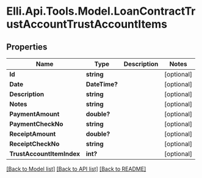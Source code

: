 # Elli.Api.Tools.Model.LoanContractTrustAccountTrustAccountItems
## Properties

Name | Type | Description | Notes
------------ | ------------- | ------------- | -------------
**Id** | **string** |  | [optional] 
**Date** | **DateTime?** |  | [optional] 
**Description** | **string** |  | [optional] 
**Notes** | **string** |  | [optional] 
**PaymentAmount** | **double?** |  | [optional] 
**PaymentCheckNo** | **string** |  | [optional] 
**ReceiptAmount** | **double?** |  | [optional] 
**ReceiptCheckNo** | **string** |  | [optional] 
**TrustAccountItemIndex** | **int?** |  | [optional] 

[[Back to Model list]](../README.md#documentation-for-models) [[Back to API list]](../README.md#documentation-for-api-endpoints) [[Back to README]](../README.md)

